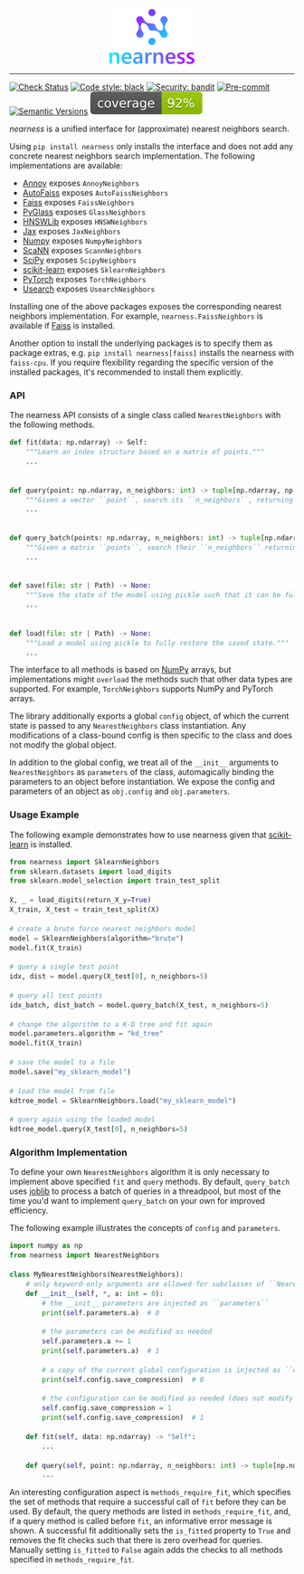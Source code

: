 <p align="center">
  <img src="https://raw.githubusercontent.com/davnn/nearness/main/assets/nearness.png">
</p>

-------------------------------------------------------------------------------------------

[![Check Status](https://github.com/davnn/nearness/actions/workflows/check.yml/badge.svg)](https://github.com/davnn/nearness/actions?query=workflow%3Acheck)
[![Code style: black](https://img.shields.io/badge/code%20style-black-000000.svg)](https://github.com/psf/black)
[![Security: bandit](https://img.shields.io/badge/security-bandit-green.svg)](https://github.com/PyCQA/bandit)
[![Pre-commit](https://img.shields.io/badge/pre--commit-enabled-brightgreen?logo=pre-commit&logoColor=white)](https://github.com/davnn/nearness/blob/main/.pre-commit-config.yaml)
[![Semantic Versions](https://img.shields.io/badge/%20%20%F0%9F%93%A6%F0%9F%9A%80-semantic--versions-e10079.svg)](https://github.com/davnn/nearness/releases)
![Coverage Report](https://raw.githubusercontent.com/davnn/nearness/main/assets/coverage.svg)

*nearness* is a unified interface for (approximate) nearest neighbors search.

Using ``pip install nearness`` only installs the interface and does not add any concrete nearest
neighbors search implementation. The following implementations are available:

- [Annoy](https://github.com/spotify/annoy) exposes ``AnnoyNeighbors``
- [AutoFaiss](https://github.com/criteo/autofaiss) exposes ``AutoFaissNeighbors``
- [Faiss](https://github.com/facebookresearch/faiss) exposes ``FaissNeighbors``
- [PyGlass](https://github.com/zilliztech/pyglass) exposes ``GlassNeighbors``
- [HNSWLib](https://github.com/nmslib/hnswlib) exposes ``HNSWNeighbors``
- [Jax](https://github.com/google/jax) exposes ``JaxNeighbors``
- [Numpy](https://github.com/numpy/numpy) exposes ``NumpyNeighbors``
- [ScaNN](https://github.com/google-research/google-research/tree/master/scann) exposes ``ScannNeighbors``
- [SciPy](https://github.com/scipy/scipy) exposes ``ScipyNeighbors``
- [scikit-learn](https://github.com/scikit-learn/scikit-learn) exposes ``SklearnNeighbors``
- [PyTorch](https://github.com/pytorch/pytorch) exposes ``TorchNeighbors``
- [Usearch](https://github.com/unum-cloud/usearch) exposes ``UsearchNeighbors``

Installing one of the above packages exposes the corresponding nearest neighbors implementation. For example,
``nearness.FaissNeighbors`` is available if [Faiss](https://github.com/facebookresearch/faiss) is installed.

Another option to install the underlying packages is to specify them as package extras, e.g.
``pip install nearness[faiss]`` installs the nearness with ``faiss-cpu``. If you require flexibility regarding
the specific version of the installed packages, it's recommended to install them explicitly.

### API

The nearness API consists of a single class called ``NearestNeighbors`` with the following methods.

```python
def fit(data: np.ndarray) -> Self:
    """Learn an index structure based on a matrix of points."""
    ...


def query(point: np.ndarray, n_neighbors: int) -> tuple[np.ndarray, np.ndarray]:
    """Given a vector ``point``, search its ``n_neighbors``, returning the indices and distances."""
    ...


def query_batch(points: np.ndarray, n_neighbors: int) -> tuple[np.ndarray, np.ndarray]:
    """Given a matrix ``points``, search their ``n_neighbors`` returning the indices and distances."""
    ...


def save(file: str | Path) -> None:
    """Save the state of the model using pickle such that it can be fully restored."""
    ...


def load(file: str | Path) -> None:
    """Load a model using pickle to fully restore the saved state."""
    ...
```

The interface to all methods is based on [NumPy](https://github.com/numpy/numpy) arrays, but implementations might
``overload`` the methods such that other data types are supported. For example, ``TorchNeighbors`` supports NumPy and
PyTorch arrays.

The library additionally exports a global ``config`` object, of which the current state is passed to any
``NearestNeighbors`` class instantiation. Any modifications of a class-bound config is then specific to the class
and does not modify the global object.

In addition to the global config, we treat all of the ``__init__`` arguments to ``NearestNeighbors``
as ``parameters`` of the class, automagically binding the parameters to an object before instantiation. We expose the
config and parameters of an object as ``obj.config`` and ``obj.parameters``.

### Usage Example

The following example demonstrates how to use nearness given that
[scikit-learn](https://github.com/scikit-learn/scikit-learn) is installed.

```python
from nearness import SklearnNeighbors
from sklearn.datasets import load_digits
from sklearn.model_selection import train_test_split

X, _ = load_digits(return_X_y=True)
X_train, X_test = train_test_split(X)

# create a brute force nearest neighbors model
model = SklearnNeighbors(algorithm="brute")
model.fit(X_train)

# query a single test point
idx, dist = model.query(X_test[0], n_neighbors=5)

# query all test points
idx_batch, dist_batch = model.query_batch(X_test, n_neighbors=5)

# change the algorithm to a K-D tree and fit again
model.parameters.algorithm = "kd_tree"
model.fit(X_train)

# save the model to a file
model.save("my_sklearn_model")

# load the model from file
kdtree_model = SklearnNeighbors.load("my_sklearn_model")

# query again using the loaded model
kdtree_model.query(X_test[0], n_neighbors=5)
```

### Algorithm Implementation

To define your own ``NearestNeighbors`` algorithm it is only necessary to implement above specified ``fit`` and
``query`` methods. By default, ``query_batch`` uses [joblib](https://github.com/joblib/joblib) to process a batch of
queries in a threadpool, but most of the time you'd want to implement ``query_batch`` on your own for improved
efficiency.

The following example illustrates the concepts of ``config`` and ``parameters``.

```python
import numpy as np
from nearness import NearestNeighbors

class MyNearestNeighbors(NearestNeighbors):
    # only keyword-only arguments are allowed for subclasses of ``NearestNeighbors``.
    def __init__(self, *, a: int = 0):
        # the __init__ parameters are injected as ``parameters``
        print(self.parameters.a)  # 0

        # the parameters can be modified as needed
        self.parameters.a += 1
        print(self.parameters.a)  # 1

        # a copy of the current global configuration is injected as ``config``
        print(self.config.save_compression)  # 0

        # the configuration can be modified as needed (does not modify the global config)
        self.config.save_compression = 1
        print(self.config.save_compression)  # 1

    def fit(self, data: np.ndarray) -> "Self":
        ...

    def query(self, point: np.ndarray, n_neighbors: int) -> tuple[np.ndarray, np.ndarray]:
        ...
```

An interesting configuration aspect is ``methods_require_fit``, which specifies the set of methods that require a
successful call of ``fit`` before they can be used. By default, the query methods are listed in
``methods_require_fit``, and, if a query method is called before ``fit``, an informative error message is shown.
A successful fit additionally sets the ``is_fitted`` property to ``True`` and removes the fit checks such that
there is zero overhead for queries. Manually setting ``is_fitted`` to ``False`` again adds the
checks to all methods specified in ``methods_require_fit``.
